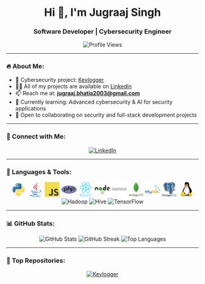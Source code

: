 <h1 align="center">Hi 👋, I'm Jugraaj Singh</h1>
<h3 align="center">Software Developer | Cybersecurity Engineer</h3>

<p align="center">
  <img src="https://komarev.com/ghpvc/?username=jugrajsingh7&label=Profile%20Views&color=blue&style=flat" alt="Profile Views" />
</p>

---

### 🔥 About Me:
- 🔐 Cybersecurity project: [Keylogger](https://github.com/Jugrajsingh7/Keylogger)
- 👨‍💻 All of my projects are available on [LinkedIn](https://www.linkedin.com/in/jugraaj-singh-7117ab245/)
- 📫 Reach me at: **jugraaj.bhatia2003@gmail.com**
- 🚀 Currently learning: Advanced cybersecurity & AI for security applications
- 🤝 Open to collaborating on security and full-stack development projects

---

### 📌 Connect with Me:
<p align="center">
  <a href="https://www.linkedin.com/in/jugraaj-singh-7117ab245/" target="_blank">
    <img align="center" src="https://raw.githubusercontent.com/rahuldkjain/github-profile-readme-generator/master/src/images/icons/Social/linked-in-alt.svg" alt="LinkedIn" height="30" width="40" />
  </a>
</p>

---

### 🚀 Languages & Tools:
<p align="center">
  <img src="https://raw.githubusercontent.com/devicons/devicon/master/icons/python/python-original.svg" alt="Python" width="40" height="40"/>
  <img src="https://raw.githubusercontent.com/devicons/devicon/master/icons/java/java-original.svg" alt="Java" width="40" height="40"/>
  <img src="https://raw.githubusercontent.com/devicons/devicon/master/icons/javascript/javascript-original.svg" alt="JavaScript" width="40" height="40"/>
  <img src="https://raw.githubusercontent.com/devicons/devicon/master/icons/php/php-original.svg" alt="PHP" width="40" height="40"/>
  <img src="https://raw.githubusercontent.com/devicons/devicon/master/icons/react/react-original-wordmark.svg" alt="React.js" width="40" height="40"/>
  <img src="https://raw.githubusercontent.com/devicons/devicon/master/icons/nodejs/nodejs-original-wordmark.svg" alt="Node.js" width="40" height="40"/>
  <img src="https://raw.githubusercontent.com/devicons/devicon/master/icons/express/express-original-wordmark.svg" alt="Express.js" width="40" height="40"/>
  <img src="https://raw.githubusercontent.com/devicons/devicon/master/icons/mongodb/mongodb-original-wordmark.svg" alt="MongoDB" width="40" height="40"/>
  <img src="https://raw.githubusercontent.com/devicons/devicon/master/icons/mysql/mysql-original-wordmark.svg" alt="MySQL" width="40" height="40"/>
  <img src="https://raw.githubusercontent.com/devicons/devicon/master/icons/postgresql/postgresql-original-wordmark.svg" alt="PostgreSQL" width="40" height="40"/>
  <img src="https://raw.githubusercontent.com/devicons/devicon/master/icons/linux/linux-original.svg" alt="Linux" width="40" height="40"/>
  <img src="https://www.vectorlogo.zone/logos/apache_hadoop/apache_hadoop-icon.svg" alt="Hadoop" width="40" height="40"/>
  <img src="https://www.vectorlogo.zone/logos/apache_hive/apache_hive-icon.svg" alt="Hive" width="40" height="40"/>
  <img src="https://www.vectorlogo.zone/logos/tensorflow/tensorflow-icon.svg" alt="TensorFlow" width="40" height="40"/>
</p>

---

### 📊 GitHub Stats:
<p align="center">
  <img src="https://github-readme-stats.vercel.app/api?username=Jugrajsingh7&show_icons=true&count_private=true&title_color=blue&text_color=black&icon_color=blue&bg_color=white&hide_border=true" alt="GitHub Stats" />
  <img src="https://github-readme-streak-stats.herokuapp.com/?user=Jugrajsingh7&stroke=black&background=white&ring=blue&fire=blue&currStreakNum=black&currStreakLabel=blue&sideNums=black&sideLabels=black&dates=black&hide_border=true" alt="GitHub Streak" />
  <img src="https://github-readme-stats.vercel.app/api/top-langs/?username=Jugrajsingh7&langs_count=10&title_color=blue&text_color=black&icon_color=blue&bg_color=white&hide_border=true&locale=en&custom_title=Top%20Languages" alt="Top Languages" />
</p>

---

### 📂 Top Repositories:
<p align="center">
  <a href="https://github.com/Jugrajsingh7/Keylogger">
    <img src="https://github-readme-stats.vercel.app/api/pin/?username=Jugrajsingh7&repo=Keylogger&title_color=blue&text_color=black&icon_color=blue&bg_color=white&hide_border=true&locale=en" alt="Keylogger" />
  </a>
</p>
